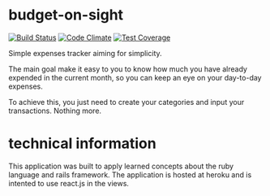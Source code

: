 # budget-on-sight

[![Build Status](https://semaphoreci.com/api/v1/projects/8d5d1cac-039e-4ca3-87f1-aa63fcf9140f/460280/badge.svg)](https://semaphoreci.com/bjornnborg/budget-on-sight)
[![Code Climate](https://codeclimate.com/github/bjornnborg/budget-on-sight/badges/gpa.svg)](https://codeclimate.com/github/bjornnborg/budget-on-sight)
[![Test Coverage](https://codeclimate.com/github/bjornnborg/budget-on-sight/badges/coverage.svg)](https://codeclimate.com/github/bjornnborg/budget-on-sight/coverage)

Simple expenses tracker aiming for simplicity. 

The main goal make it easy to you to know how much you have already expended in the current month, so you can keep an eye on your day-to-day expenses.

To achieve this, you just need to create your categories and input your transactions. Nothing more.

# technical information

This application was built to apply learned concepts about the ruby language and rails framework.
The application is hosted at heroku and is intented to use react.js in the views.

